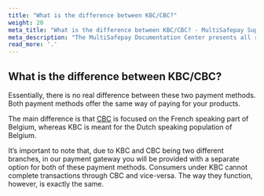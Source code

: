 ```yaml
---
title: "What is the difference between KBC/CBC?"
weight: 20
meta_title: "What is the difference between KBC/CBC? - MultiSafepay Support"
meta_description: "The MultiSafepay Documentation Center presents all relevant information about our Plugins and API. You can also find support pages for Payment Methods, Tools and General Questions as well as the contact details of our Support and Integration Teams."
read_more: '.'
---
```

## What is the difference between KBC/CBC?

Essentially, there is no real difference between these two payment methods. Both payment methods offer the same way of paying for your products. 

The main difference is that [CBC](/payment-methods/banks/cbc) is focused on the French speaking part of Belgium, whereas KBC is meant for the Dutch speaking population of Belgium. 

It’s important to note that, due to KBC and CBC being two different branches, in our payment gateway you will be provided with a separate option for both of these payment methods. Consumers under KBC cannot complete transactions through CBC and vice-versa. The way they function, however, is exactly the same. 
